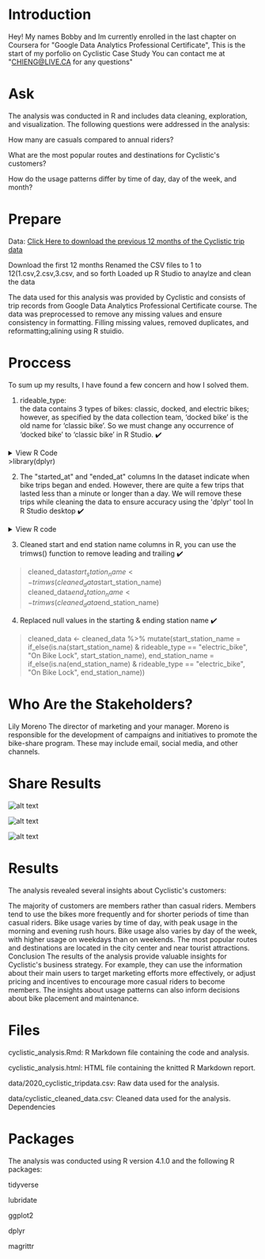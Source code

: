 # Introduction
Hey! My names Bobby and Im currently enrolled in the last chapter on Coursera for "Google Data Analytics Professional Certificate", This is the start of my porfolio on Cyclistic Case Study You can contact me at "CHIENG@LIVE.CA for any questions"

# Ask

The analysis was conducted in R and includes data cleaning, exploration, and visualization. The following questions were addressed in the analysis:

How many are casuals compared to annual riders?

What are the most popular routes and destinations for Cyclistic's customers?

How do the usage patterns differ by time of day, day of the week, and month?


# Prepare

Data:
[Click Here to download the previous 12 months of the Cyclistic trip data ](https://divvy-tripdata.s3.amazonaws.com/index.html)

Download the first 12 months 
Renamed the CSV files to 1 to 12(1.csv,2.csv,3.csv, and so forth
Loaded up R Studio to anaylze and clean the data


The data used for this analysis was provided by Cyclistic and consists of trip records from Google Data Analytics Professional Certificate course. The data was preprocessed to remove any missing values and ensure consistency in formatting. Filling missing values, removed duplicates, and reformatting;alining using R stuidio.


# Proccess
To sum up my results, I have found a few concern and how I solved them.

1.  rideable_type:  
the data contains 3 types of bikes: classic, docked, and electric bikes; however, as specified by the data collection team, ‘docked bike’ is the old name for ‘classic bike’. So we must change any occurrence of ‘docked bike’ to ‘classic bike’ in R Studio. ✔️


<details><summary>View R Code</summary>cleaned_data <- cleaned_data %>% 
  mutate(rideable_type = ifelse(rideable_type == "docked bike", "classic bike", rideable_type))</details>
>library(dplyr)


2. The "started_at" and "ended_at" columns In the dataset indicate when bike trips began and ended. However, there are quite a few trips that lasted less than a minute or longer than a day. We will remove these trips while cleaning the data to ensure accuracy using the 'dplyr' tool In R Studio desktop ✔️

  <details><summary>View R code</summary>cleaned_data <- cleaned_data %>%
  filter(duration >= 60 & duration < 60*60*24)</details>
  
  

3. Cleaned  start and end station name columns in R, you can use the trimws() function to remove leading and trailing ✔️

>cleaned_data$start_station_name <- trimws(cleaned_data$start_station_name)
cleaned_data$end_station_name <- trimws(cleaned_data$end_station_name)
>

4. Replaced null values in the starting & ending station name ✔️

>cleaned_data <- cleaned_data %>%
  mutate(start_station_name = if_else(is.na(start_station_name) & rideable_type == "electric_bike", "On Bike Lock", start_station_name),
         end_station_name = if_else(is.na(end_station_name) & rideable_type == "electric_bike", "On Bike Lock", end_station_name))


# Who Are the Stakeholders?
Lily Moreno
The director of marketing and your manager. Moreno is responsible for the development of campaigns
and initiatives to promote the bike-share program. These may include email, social media, and other channels.


# Share Results
![alt text](https://github.com/databubs/Cyclists_2023/blob/main/Days%20Of%20Riders.png)

![alt text](https://github.com/databubs/Cyclists_2023/blob/main/Percentage_Of_Rides_By_Member%20type.png)

![alt text](https://github.com/databubs/Cyclists_2023/blob/main/Cyclists_Members.png?raw=true)




# Results
The analysis revealed several insights about Cyclistic's customers:

The majority of customers are members rather than casual riders.
Members tend to use the bikes more frequently and for shorter periods of time than casual riders.
Bike usage varies by time of day, with peak usage in the morning and evening rush hours.
Bike usage also varies by day of the week, with higher usage on weekdays than on weekends.
The most popular routes and destinations are located in the city center and near tourist attractions.
Conclusion
The results of the analysis provide valuable insights for Cyclistic's business strategy. For example, they can use the information about their main users to target marketing efforts more effectively, or adjust pricing and incentives to encourage more casual riders to become members. The insights about usage patterns can also inform decisions about bike placement and maintenance.

# Files
cyclistic_analysis.Rmd: R Markdown file containing the code and analysis.

cyclistic_analysis.html: HTML file containing the knitted R Markdown report.

data/2020_cyclistic_tripdata.csv: Raw data used for the analysis.

data/cyclistic_cleaned_data.csv: Cleaned data used for the analysis.
Dependencies


# Packages 
The analysis was conducted using R version 4.1.0 and the following R packages:

tidyverse

lubridate

ggplot2

dplyr

magrittr

